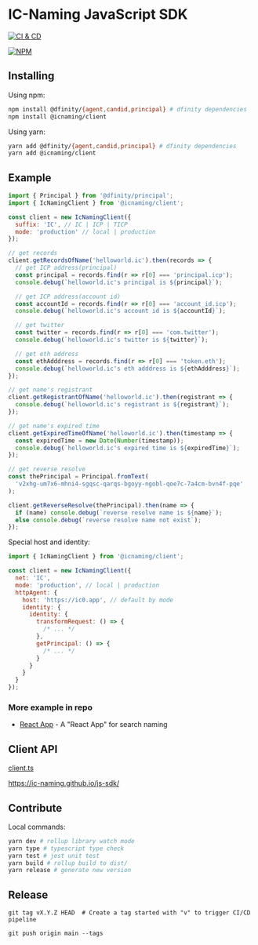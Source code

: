 # IC-Naming JavaScript SDK

[![CI & CD](https://github.com/IC-Naming/js-sdk/actions/workflows/pipeline.yml/badge.svg)][1]

[![NPM](https://nodei.co/npm/@icnaming/client.png?downloads=true&downloadRank=true&stars=true)][2]

## Installing

Using npm:

```sh
npm install @dfinity/{agent,candid,principal} # dfinity dependencies
npm install @icnaming/client
```

Using yarn:

```sh
yarn add @dfinity/{agent,candid,principal} # dfinity dependencies
yarn add @icnaming/client
```

<!--
Using unpkg CDN. Access through `(window or global).IcNaming.Client`:

```html
<script src="https://unpkg.com/browse/@icnaming/client/dist/index-umd.js"></script>
``` -->

## Example

```js
import { Principal } from '@dfinity/principal';
import { IcNamingClient } from '@icnaming/client';

const client = new IcNamingClient({
  suffix: 'IC', // IC | ICP | TICP
  mode: 'production' // local | production
});

// get records
client.getRecordsOfName('helloworld.ic').then(records => {
  // get ICP address(principal)
  const principal = records.find(r => r[0] === 'principal.icp');
  console.debug(`helloworld.ic's principal is ${principal}`);

  // get ICP address(account id)
  const accountId = records.find(r => r[0] === 'account_id.icp');
  console.debug(`helloworld.ic's account id is ${accountId}`);

  // get twitter
  const twitter = records.find(r => r[0] === 'com.twitter');
  console.debug(`helloworld.ic's twitter is ${twitter}`);

  // get eth address
  const ethAdddress = records.find(r => r[0] === 'token.eth');
  console.debug(`helloworld.ic's eth adddress is ${ethAdddress}`);
});

// get name's registrant
client.getRegistrantOfName('helloworld.ic').then(registrant => {
  console.debug(`helloworld.ic's registrant is ${registrant}`);
});

// get name's expired time
client.getExpiredTimeOfName('helloworld.ic').then(timestamp => {
  const expiredTime = new Date(Number(timestamp));
  console.debug(`helloworld.ic's expired time is ${expiredTime}`);
});

// get reverse resolve
const thePrincipal = Principal.fromText(
  'v2xhg-um7x6-mhni4-sgqsc-qarqs-bgoyy-ngobl-qoe7c-7a4cm-bvn4f-pqe'
);

client.getReverseResolve(thePrincipal).then(name => {
  if (name) console.debug(`reverse resolve name is ${name}`);
  else console.debug(`reverse resolve name not exist`);
});
```

Special host and identity:

```js
import { IcNamingClient } from '@icnaming/client';

const client = new IcNamingClient({
  net: 'IC',
  mode: 'production', // local | production
  httpAgent: {
    host: 'https://ic0.app', // default by mode
    identity: {
      identity: {
        transformRequest: () => {
          /* ... */
        },
        getPrincipal: () => {
          /* ... */
        }
      }
    }
  }
});
```

### More example in repo

- [React App](./examples/react-app/) - A "React App" for search naming

## Client API

[client.ts](./src/client.ts)

https://ic-naming.github.io/js-sdk/

## Contribute

Local commands:

```sh
yarn dev # rollup library watch mode
yarn type # typescript type check
yarn test # jest unit test
yarn build # rollup build to dist/
yarn release # generate new version
```

## Release

```shell
git tag vX.Y.Z HEAD  # Create a tag started with "v" to trigger CI/CD pipeline

git push origin main --tags
```

[1]: https://github.com/IC-Naming/js-sdk/actions/workflows/pipeline.yml
[2]: https://nodei.co/npm/@icnaming/client/
